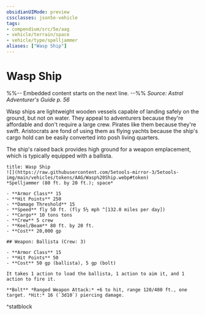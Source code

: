 ```yaml
---
obsidianUIMode: preview
cssclasses: json5e-vehicle
tags:
- compendium/src/5e/aag
- vehicle/terrain/space
- vehicle/type/spelljammer
aliases: ["Wasp Ship"]
---
```

# Wasp Ship
%%-- Embedded content starts on the next line. --%%
*Source: Astral Adventurer's Guide p. 56*  

Wasp ships are lightweight wooden vessels capable of landing safely on the ground, but not on water. They appeal to adventurers because they're affordable and don't require a large crew. Pirates like them because they're swift. Aristocrats are fond of using them as flying yachts because the ship's cargo hold can be easily converted into posh living quarters.

The ship's raised back provides high ground for a weapon emplacement, which is typically equipped with a ballista.

```ad-statblock
title: Wasp Ship
![](https://raw.githubusercontent.com/5etools-mirror-3/5etools-img/main/vehicles/tokens/AAG/Wasp%20Ship.webp#token)
*Spelljammer (80 ft. by 20 ft.); space*

- **Armor Class** 15
- **Hit Points** 250
- **Damage Threshold** 15
- **Speed** fly 50 ft. (fly 5½ mph ^[132.0 miles per day])
- **Cargo** 10 tons tons
- **Crew** 5 crew
- **Keel/Beam** 80 ft. by 20 ft.
- **Cost** 20,000 gp

## Weapon: Ballista (Crew: 3)

- **Armor Class** 15
- **Hit Points** 50
- **Cost** 50 gp (ballista), 5 gp (bolt)

It takes 1 action to load the ballista, 1 action to aim it, and 1 action to fire it.

**Bolt** *Ranged Weapon Attack:* +6 to hit, range 120/480 ft., one target. *Hit:* 16 (`3d10`) piercing damage.
```
^statblock